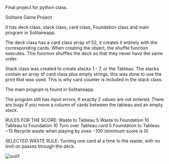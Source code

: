Final project for python class.

Solitaire Game Project 

It has deck class, stack class, card class, Foundation class and main program in Solitaireapp.

The deck class has a card class array of 52, it creates it entirely with the corresponding cards. When creating the object, the
shuffle function executes.  This function shuffles the deck so that they never have the same order.

Stack class was created to create stacks 1 - 7, or the Tableau.
The stacks contain an array of card class plus empty strings, this was done to use the print that was used.
This is why card counter is included in the stack class.

The main program is found in Solitaireapp.

The program still has input errors, if  exactly 2 values are not entered.
There are bugs if you move a column of cards between the tableau and an empty stack.

RULES FOR THE SCORE:
Waste to Tableau	5
Waste to Foundation	10
Tableau to Foundation	10
Turn over Tableau card	5
Foundation to Tableau	−15
Recycle waste when playing by ones	−100 
(minimum score is 0)

SELECTED WASTE RULE:
Turning one card at a time to the waste, with no limit on passes through the deck.

![soli1](https://user-images.githubusercontent.com/77646834/178113043-05e39615-c7d7-4785-a15b-fa3745fc9ea7.PNG)
